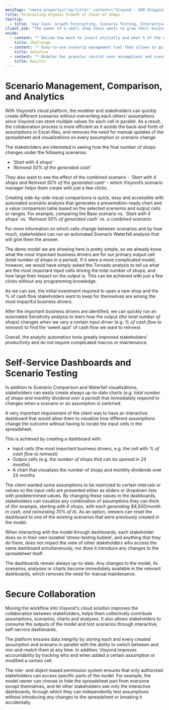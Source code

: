```yaml
---
metaTags: "<meta property=\"og:title\" content=\"Visyond - SGM Shipping Services Case Study\"/>\r\n<meta property=\"og:type\" content=\"website\" />\r\n<meta property=\"og:image\" content=\"https://visyond.com/img/Visyond SGM Case Study thumbnail 1200x628.png\"/>\r\n<meta property=\"og:description\" content=\"Managing Logistics and Analyzing Risks with Monte Carlo Simulations - SGM Shipping Services\"/>\r\n<meta property=\"og:url\" content=\"https://visyond.com/casestudy/managing-logistics-and-risks-with-monte-carlo-simulations-sgm-shipping-services\" />"
title: Forecasting Organic Growth of Chain of Shops
tooltip:
  - title: 'Use Case: Growth Forecasting, Scenario Testing, Interactive Dashboards'
client_ask: "The owner of a small shop chain wants to grow their business and fund the expansion by partially reinvesting the cash flow generated by the existing shops to open new locations.\r\n\nThe stakeholders want to understand what % of the generated cash flow to reinvest in order to open more shops within 24 months. Additionally, the stakeholders want a responsive visualization of the model that would allow them to play with the numbers and see how different scenarios affect the number of opened shops at the end of the period.\r\n\nThe model demonstrated in this case study takes the following assumptions as inputs: \r\n* The initial investment to open a shop\r\n* The cash flow generated from each location\r\n* The amount stakeholders want to reinvest\r\n\nWith Visyond, in the short video below, we will visualize the number of shops that can be opened over time, create and compare different scenarios, and build an interactive dashboard for stakeholders to test assumptions independently.\r"
aside:
  - content: "* Decide how much to invest initially and what % of the generated cash flow to reinvest in order to grow to a certain number of new locations in 24 months. \r\n* Track cash, dividends and valuation over time.\r\n* Visualize the number of shops, cash generated and valuation at the same time under different scenarios. \r\n* Collaboratively create and compare various scenarios and test them independently.\r\n"
    title: Challenge
  - content: "* Easy-to-use scenario management tool that allows to quickly create and combine scenarios without overwriting assumptions of other stakeholders.\r\n* Automated Scenario Comparison that helps compare multiple scenarios on-the-fly , and * Scenario Waterfall Analysis to visualize which drivers change between scenarios and by how much.\r\n* Automated Tornado Analysis to help identify the most impactful input drivers, and Sensitivity Analysis to find out how exactly other drivers affect it.\r\n* Interactive, self-service, spreadsheet-driven dashboards that can be securely shared with stakeholders for them to test assumptions independently in their own isolated ‘sandbox’.\r\n"
    title: Solution
  - content: "* Modeler has granular control over assumptions and scenarios, and can easily manage stakeholders’ access to the model and dashboards.\r\n* Stakeholders can securely test assumptions through interactive dashboards and find an optimal growth strategy.\r\n* Stakeholders can contribute their own assumptions in the model without overwriting data, provided they are given access to the model.\r\n* Stakeholders can run their own analyses and contribute insights with the help of easy-to-use, automated analytical tools.\r\n"
    title: Results
---
```

# Scenario Management, Comparison, and Analytics

With Visyond’s cloud platform, the modeler and stakeholders can quickly create different scenarios without overwriting each others’ assumptions since Visyond can store multiple values for each cell in parallel. As a result, the collaboration process is more efficient as it avoids the back-and-forth of assumptions or Excel-files, and removes the need for manual updates of the spreadsheet and visualizations on every assumption or scenario change.

The stakeholders  are interested in seeing how the final number of shops changes under the following scenarios:
* _‘Start with 4 shops’_
* _‘Reinvest 50% of the generated cash’_

They also want to see the effect of the combined scenario - _‘Start with 4 shops and Reinvest 50% of the generated cash’_ - which Visyond’s scenario manager helps them create with just a few clicks.

Creating side-by-side visual comparisons is quick, easy and accessible with automated scenario analysis that generates a presentation-ready chart and a value comparison table based on the selected scenarios and output cells or ranges.
For example, comparing the Base scenario vs. _‘Start with 4 shops’_ vs. _‘Reinvest 50% of generated cash’_ vs. _a combined scenario_:

For more information on which cells change between scenarios and by how much, stakeholders can run an automated Scenario Waterfall analysis that will give them the answer.

The demo model we are showing here is pretty simple, so we already know what the most important business drivers are for our primary output cell (_total number of shops in a period_). If it were a more complicated model, however, we would have simply asked the Tornado analysis to tell us what are the most important input cells driving the total number of shops, and how large their impact on the output is. This can be achieved with just a few clicks without any programming knowledge.

As we can see, the initial investment required to open a new shop and the % of cash flow stakeholders want to keep for themselves are among the most impactful business drivers.

After the important business drivers are identified, we can quickly run an automated Sensitivity analysis to learn how the output (_the total number of shops_) changes when we vary a certain input driver (e.g. _% of cash flow to reinvest_) to find the ‘sweet spot’ of cash flow we want to reinvest.

Overall, the analytic automation tools greatly improved stakeholders’ productivity and do not require complicated macros or maintenance.

# Self-Service Dashboards and Scenario Testing

In addition to Scenario Comparison and Waterfall visualizations, stakeholders can easily create always up-to-date charts (e.g. _total number of shops and monthly dividend over a period_)  that immediately respond to changes when a scenario or an assumption is switched.

A very important requirement of the client was to have an interactive dashboard that would allow them to visualize how different assumptions change the outcome without having to locate the input cells in the spreadsheet.

This is achieved by creating a dashboard with:
* Input cells (the most important business drivers, e.g. the cell with _% of cash flow to reinvest_)
* Output cells (e.g. _the number of shops that can be opened in 24 months_)
* A chart that visualizes the number of shops and monthly dividends over 24 months

The client wanted some assumptions to be restricted to certain intervals or values so the input cells are presented either as sliders or dropdown lists with predetermined values. By changing these values in the dashboards, stakeholders can visualize any combination of assumptions they can think of (for example, _starting with 6 shops, with each generating $4,500/month in cash, and reinvesting 70% of it_). As an option, viewers can reset the dashboard to one of the existing scenarios that were previously created in the model.

When interacting with the model through dashboards, each stakeholder does so in their own isolated ‘stress-testing bubble’, and anything that they do there, does not impact the view of other stakeholders who access the same dashboard simultaneously, nor does it introduce any changes to the spreadsheet itself.

The dashboards remain always up-to-date. Any changes to the model, its scenarios, analyses or charts become immediately available in the relevant dashboards, which removes the need for manual maintenance.

# Secure Collaboration

Moving the workflow into Visyond's cloud solution improves the collaboration between stakeholders, helps them collectively contribute assumptions, scenarios, charts and analyses. It also allows stakeholders to consume the outputs of the model and test scenarios through interactive, self-service dashboards.

The platform ensures data integrity by storing each and every created assumption and scenario in parallel with the ability to switch between and mix-and-match them at any time. In addition, Visyond improves accountability by tracking who and when added a certain assumption or modified a certain cell.

The role- and object-based permission system ensures that only authorized stakeholders can access specific parts of the model. For example, the model owner can choose to hide the spreadsheet part from everyone except themselves, and let other stakeholders see only the interactive dashboards, through which they can independently test assumptions without introducing any changes to the spreadsheet or breaking it accidentally.
